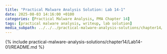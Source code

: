 ```yaml
---
title: "Practical Malware Analysis Solution: Lab 14-1"
date: 2025-08-03 14:16:00 +0100
categories: [Practical Malware Analysis, PMA Chapter 14]
tags: [practical malware analysis, writeup, lab solution]
media_subpath: ../../../practical-malware-analysis-solutions/chapter14/Lab14-01
---
```


{% include practical-malware-analysis-solutions/chapter14/Lab14-01/README.md %}